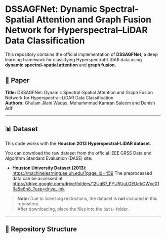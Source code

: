 # DSSAGFNet: Dynamic Spectral-Spatial Attention and Graph Fusion Network for Hyperspectral–LiDAR Data Classification

This repository contains the official implementation of **DSSAGFNet**, a deep learning framework for classifying Hyperspectral–LiDAR data using **dynamic spectral-spatial attention** and **graph fusion**.

## 📄 Paper
**Title:** DSSAGFNet: Dynamic Spectral-Spatial Attention and Graph Fusion Network for Hyperspectral–LiDAR Data Classification  
**Authors:** Ghulam Jilani Waqas, Muhammmad Kamran Saleem and Danish Arif

---

## 📊 Dataset

This code works with the **Houston 2013 Hyperspectral–LiDAR dataset**.

You can download the raw dataset from the official IEEE GRSS Data and Algorithm Standard Evaluation (DASE) site:

- **Houston University Dataset (2013)**: https://machinelearning.ee.uh.edu/?page_id=459
The preprocessed data can be accessed at https://drive.google.com/drive/folders/12UqB7_FYU5UuLGEUekOWvc01Ra5e6n8_?usp=drive_link

> **Note:** Due to licensing restrictions, the dataset is **not** included in this repository.  
> After downloading, place the files into the `data/` folder.

---

## 📁 Repository Structure
